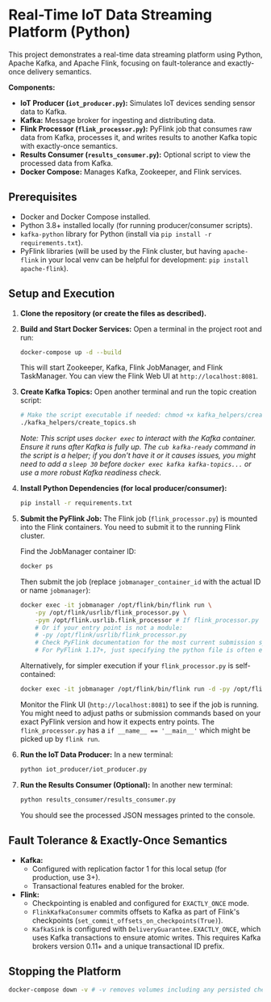 # Real-Time IoT Data Streaming Platform (Python)

This project demonstrates a real-time data streaming platform using Python, Apache Kafka, and Apache Flink, focusing on fault-tolerance and exactly-once delivery semantics.

**Components:**
- **IoT Producer (`iot_producer.py`):** Simulates IoT devices sending sensor data to Kafka.
- **Kafka:** Message broker for ingesting and distributing data.
- **Flink Processor (`flink_processor.py`):** PyFlink job that consumes raw data from Kafka, processes it, and writes results to another Kafka topic with exactly-once semantics.
- **Results Consumer (`results_consumer.py`):** Optional script to view the processed data from Kafka.
- **Docker Compose:** Manages Kafka, Zookeeper, and Flink services.

## Prerequisites
- Docker and Docker Compose installed.
- Python 3.8+ installed locally (for running producer/consumer scripts).
- `kafka-python` library for Python (install via `pip install -r requirements.txt`).
- PyFlink libraries (will be used by the Flink cluster, but having `apache-flink` in your local venv can be helpful for development: `pip install apache-flink`).

## Setup and Execution

1.  **Clone the repository (or create the files as described).**

2.  **Build and Start Docker Services:**
    Open a terminal in the project root and run:
    ```bash
    docker-compose up -d --build
    ```
    This will start Zookeeper, Kafka, Flink JobManager, and Flink TaskManager.
    You can view the Flink Web UI at `http://localhost:8081`.

3.  **Create Kafka Topics:**
    Open another terminal and run the topic creation script:
    ```bash
    # Make the script executable if needed: chmod +x kafka_helpers/create_topics.sh
    ./kafka_helpers/create_topics.sh
    ```
    *Note: This script uses `docker exec` to interact with the Kafka container. Ensure it runs after Kafka is fully up. The `cub kafka-ready` command in the script is a helper; if you don't have it or it causes issues, you might need to add a `sleep 30` before `docker exec kafka kafka-topics...` or use a more robust Kafka readiness check.*

4.  **Install Python Dependencies (for local producer/consumer):**
    ```bash
    pip install -r requirements.txt
    ```

5.  **Submit the PyFlink Job:**
    The Flink job (`flink_processor.py`) is mounted into the Flink containers. You need to submit it to the running Flink cluster.
    
    Find the JobManager container ID:
    ```bash
    docker ps
    ```
    Then submit the job (replace `jobmanager_container_id` with the actual ID or name `jobmanager`):
    ```bash
    docker exec -it jobmanager /opt/flink/bin/flink run \
        -py /opt/flink/usrlib/flink_processor.py \
        -pym /opt/flink.usrlib.flink_processor # If flink_processor.py contains a main entry point
        # Or if your entry point is not a module:
        # -py /opt/flink/usrlib/flink_processor.py
        # Check PyFlink documentation for the most current submission syntax.
        # For PyFlink 1.17+, just specifying the python file is often enough if it has a `if __name__ == '__main__':` block.
    ```
    Alternatively, for simpler execution if your `flink_processor.py` is self-contained:
    ```bash
    docker exec -it jobmanager /opt/flink/bin/flink run -d -py /opt/flink/usrlib/flink_processor.py
    ```
    Monitor the Flink UI (`http://localhost:8081`) to see if the job is running. You might need to adjust paths or submission commands based on your exact PyFlink version and how it expects entry points. The `flink_processor.py` has a `if __name__ == '__main__'` which might be picked up by `flink run`.

6.  **Run the IoT Data Producer:**
    In a new terminal:
    ```bash
    python iot_producer/iot_producer.py
    ```

7.  **Run the Results Consumer (Optional):**
    In another new terminal:
    ```bash
    python results_consumer/results_consumer.py
    ```
    You should see the processed JSON messages printed to the console.

## Fault Tolerance & Exactly-Once Semantics
- **Kafka:**
    - Configured with replication factor 1 for this local setup (for production, use 3+).
    - Transactional features enabled for the broker.
- **Flink:**
    - Checkpointing is enabled and configured for `EXACTLY_ONCE` mode.
    - `FlinkKafkaConsumer` commits offsets to Kafka as part of Flink's checkpoints (`set_commit_offsets_on_checkpoints(True)`).
    - `KafkaSink` is configured with `DeliveryGuarantee.EXACTLY_ONCE`, which uses Kafka transactions to ensure atomic writes. This requires Kafka brokers version 0.11+ and a unique transactional ID prefix.

## Stopping the Platform
```bash
docker-compose down -v # -v removes volumes including any persisted checkpoint data
